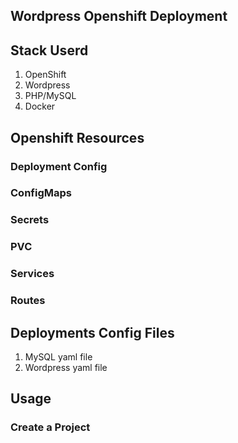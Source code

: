 ## Wordpress Openshift Deployment
## Stack Userd
1. OpenShift
2. Wordpress
2. PHP/MySQL
3. Docker

## Openshift Resources
### Deployment Config
### ConfigMaps
### Secrets
### PVC
### Services
### Routes

## Deployments Config Files
1. MySQL yaml file
2. Wordpress yaml file

## Usage
### Create a Project


